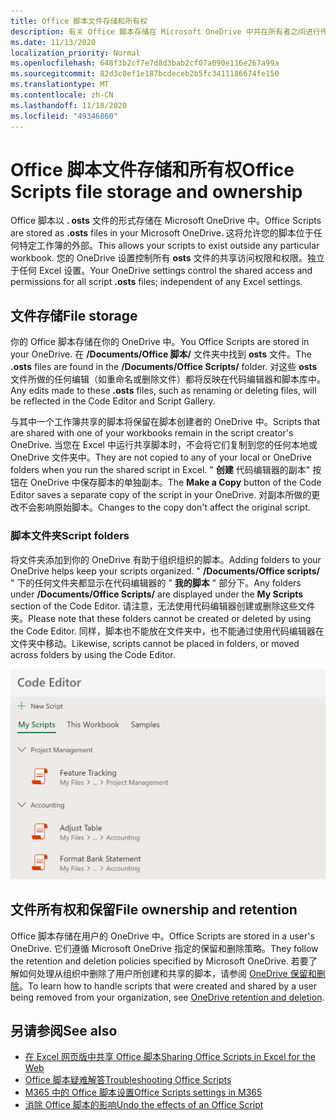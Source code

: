 ```yaml
---
title: Office 脚本文件存储和所有权
description: 有关 Office 脚本存储在 Microsoft OneDrive 中并在所有者之间进行传输的信息。
ms.date: 11/13/2020
localization_priority: Normal
ms.openlocfilehash: 648f3b2cf7e7d8d3bab2cf07a090e116e267a99a
ms.sourcegitcommit: 82d3c0ef1e187bcdeceb2b5fc3411186674fe150
ms.translationtype: MT
ms.contentlocale: zh-CN
ms.lasthandoff: 11/18/2020
ms.locfileid: "49346860"
---
```

# <a name="office-scripts-file-storage-and-ownership"></a><span data-ttu-id="36cb7-103">Office 脚本文件存储和所有权</span><span class="sxs-lookup"><span data-stu-id="36cb7-103">Office Scripts file storage and ownership</span></span>

<span data-ttu-id="36cb7-104">Office 脚本以 **. osts** 文件的形式存储在 Microsoft OneDrive 中。</span><span class="sxs-lookup"><span data-stu-id="36cb7-104">Office Scripts are stored as **.osts** files in your Microsoft OneDrive.</span></span> <span data-ttu-id="36cb7-105">这将允许您的脚本位于任何特定工作簿的外部。</span><span class="sxs-lookup"><span data-stu-id="36cb7-105">This allows your scripts to exist outside any particular workbook.</span></span> <span data-ttu-id="36cb7-106">您的 OneDrive 设置控制所有 **osts** 文件的共享访问权限和权限。独立于任何 Excel 设置。</span><span class="sxs-lookup"><span data-stu-id="36cb7-106">Your OneDrive settings control the shared access and permissions for all script **.osts** files; independent of any Excel settings.</span></span>

## <a name="file-storage"></a><span data-ttu-id="36cb7-107">文件存储</span><span class="sxs-lookup"><span data-stu-id="36cb7-107">File storage</span></span>

<span data-ttu-id="36cb7-108">你的 Office 脚本存储在你的 OneDrive 中。</span><span class="sxs-lookup"><span data-stu-id="36cb7-108">You Office Scripts are stored in your OneDrive.</span></span> <span data-ttu-id="36cb7-109">在 **/Documents/Office 脚本/** 文件夹中找到 **osts** 文件。</span><span class="sxs-lookup"><span data-stu-id="36cb7-109">The **.osts** files are found in the **/Documents/Office Scripts/** folder.</span></span> <span data-ttu-id="36cb7-110">对这些 **osts** 文件所做的任何编辑（如重命名或删除文件）都将反映在代码编辑器和脚本库中。</span><span class="sxs-lookup"><span data-stu-id="36cb7-110">Any edits made to these **.osts** files, such as renaming or deleting files, will be reflected in the Code Editor and Script Gallery.</span></span>

<span data-ttu-id="36cb7-111">与其中一个工作簿共享的脚本将保留在脚本创建者的 OneDrive 中。</span><span class="sxs-lookup"><span data-stu-id="36cb7-111">Scripts that are shared with one of your workbooks remain in the script creator's OneDrive.</span></span> <span data-ttu-id="36cb7-112">当您在 Excel 中运行共享脚本时，不会将它们复制到您的任何本地或 OneDrive 文件夹中。</span><span class="sxs-lookup"><span data-stu-id="36cb7-112">They are not copied to any of your local or OneDrive folders when you run the shared script in Excel.</span></span> <span data-ttu-id="36cb7-113">" **创建** 代码编辑器的副本" 按钮在 OneDrive 中保存脚本的单独副本。</span><span class="sxs-lookup"><span data-stu-id="36cb7-113">The **Make a Copy** button of the Code Editor saves a separate copy of the script in your OneDrive.</span></span> <span data-ttu-id="36cb7-114">对副本所做的更改不会影响原始脚本。</span><span class="sxs-lookup"><span data-stu-id="36cb7-114">Changes to the copy don't affect the original script.</span></span>

### <a name="script-folders"></a><span data-ttu-id="36cb7-115">脚本文件夹</span><span class="sxs-lookup"><span data-stu-id="36cb7-115">Script folders</span></span>

<span data-ttu-id="36cb7-116">将文件夹添加到你的 OneDrive 有助于组织组织的脚本。</span><span class="sxs-lookup"><span data-stu-id="36cb7-116">Adding folders to your OneDrive helps keep your scripts organized.</span></span> <span data-ttu-id="36cb7-117">" **/Documents/Office scripts/** " 下的任何文件夹都显示在代码编辑器的 " **我的脚本** " 部分下。</span><span class="sxs-lookup"><span data-stu-id="36cb7-117">Any folders under **/Documents/Office Scripts/** are displayed under the **My Scripts** section of the Code Editor.</span></span> <span data-ttu-id="36cb7-118">请注意，无法使用代码编辑器创建或删除这些文件夹。</span><span class="sxs-lookup"><span data-stu-id="36cb7-118">Please note that these folders cannot be created or deleted by using the Code Editor.</span></span> <span data-ttu-id="36cb7-119">同样，脚本也不能放在文件夹中，也不能通过使用代码编辑器在文件夹中移动。</span><span class="sxs-lookup"><span data-stu-id="36cb7-119">Likewise, scripts cannot be placed in folders, or moved across folders by using the Code Editor.</span></span>

![在 "代码编辑器" 任务窗格中显示的文件夹中包含的一些脚本](../images/script-folders.png)

## <a name="file-ownership-and-retention"></a><span data-ttu-id="36cb7-121">文件所有权和保留</span><span class="sxs-lookup"><span data-stu-id="36cb7-121">File ownership and retention</span></span>

<span data-ttu-id="36cb7-122">Office 脚本存储在用户的 OneDrive 中。</span><span class="sxs-lookup"><span data-stu-id="36cb7-122">Office Scripts are stored in a user's OneDrive.</span></span> <span data-ttu-id="36cb7-123">它们遵循 Microsoft OneDrive 指定的保留和删除策略。</span><span class="sxs-lookup"><span data-stu-id="36cb7-123">They follow the retention and deletion policies specified by Microsoft OneDrive.</span></span> <span data-ttu-id="36cb7-124">若要了解如何处理从组织中删除了用户所创建和共享的脚本，请参阅 [OneDrive 保留和删除](/onedrive/retention-and-deletion)。</span><span class="sxs-lookup"><span data-stu-id="36cb7-124">To learn how to handle scripts that were created and shared by a user being removed from your organization, see [OneDrive retention and deletion](/onedrive/retention-and-deletion).</span></span>

## <a name="see-also"></a><span data-ttu-id="36cb7-125">另请参阅</span><span class="sxs-lookup"><span data-stu-id="36cb7-125">See also</span></span>

- [<span data-ttu-id="36cb7-126">在 Excel 网页版中共享 Office 脚本</span><span class="sxs-lookup"><span data-stu-id="36cb7-126">Sharing Office Scripts in Excel for the Web</span></span>](https://support.microsoft.com/office/sharing-office-scripts-in-excel-for-the-web-226eddbc-3a44-4540-acfe-fccda3d1122b)
- [<span data-ttu-id="36cb7-127">Office 脚本疑难解答</span><span class="sxs-lookup"><span data-stu-id="36cb7-127">Troubleshooting Office Scripts</span></span>](../testing/troubleshooting.md)
- [<span data-ttu-id="36cb7-128">M365 中的 Office 脚本设置</span><span class="sxs-lookup"><span data-stu-id="36cb7-128">Office Scripts settings in M365</span></span>](https://support.office.com/article/office-scripts-settings-in-m365-19d3c51a-6ca2-40ab-978d-60fa49554dcf)
- [<span data-ttu-id="36cb7-129">消除 Office 脚本的影响</span><span class="sxs-lookup"><span data-stu-id="36cb7-129">Undo the effects of an Office Script</span></span>](../testing/undo.md)
